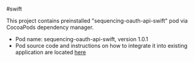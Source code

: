 #swift

This project contains preinstalled "sequencing-oauth-api-swift" pod via CocoaPods dependency manager.

* Pod name: sequencing-oauth-api-swift, version 1.0.1
* Pod source code and instructions on how to integrate it into existing application are located [here](https://github.com/SequencingDOTcom/CocoaPods-Swift-iOS-plugin)
